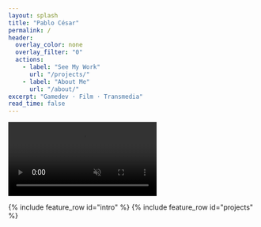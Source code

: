 ```yaml
---
layout: splash
title: "Pablo César"
permalink: /
header:
  overlay_color: none
  overlay_filter: "0"
  actions:
    - label: "See My Work"
      url: "/projects/"
    - label: "About Me"
      url: "/about/"
excerpt: "Gamedev · Film · Transmedia"
read_time: false
---
```


<div class="video-hero-bg">
  <video autoplay muted loop playsinline>
    <source src="/assets/videos/header.mp4" type="video/mp4">
  </video>
  <div class="video-overlay"></div>
</div>

{% include feature_row id="intro" %}
{% include feature_row id="projects" %}
